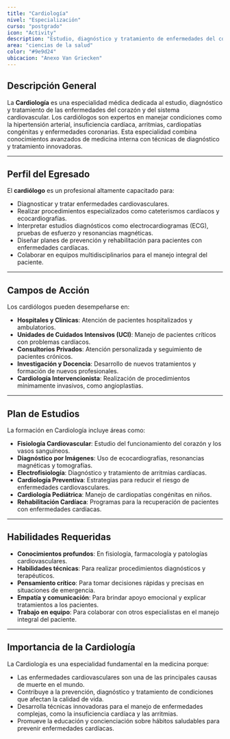 ```yaml
---
title: "Cardiología"
nivel: "Especialización"
curso: "postgrado"
icon: "Activity"
description: "Estudio, diagnóstico y tratamiento de enfermedades del corazón y sistema cardiovascular."
area: "ciencias de la salud"
color: "#9e9d24"
ubicacion: "Anexo Van Griecken"
---
```


## Descripción General
La **Cardiología** es una especialidad médica dedicada al estudio, diagnóstico y tratamiento de las enfermedades del corazón y del sistema cardiovascular. Los cardiólogos son expertos en manejar condiciones como la hipertensión arterial, insuficiencia cardíaca, arritmias, cardiopatías congénitas y enfermedades coronarias. Esta especialidad combina conocimientos avanzados de medicina interna con técnicas de diagnóstico y tratamiento innovadoras.

---

## Perfil del Egresado
El **cardiólogo** es un profesional altamente capacitado para:
- Diagnosticar y tratar enfermedades cardiovasculares.
- Realizar procedimientos especializados como cateterismos cardíacos y ecocardiografías.
- Interpretar estudios diagnósticos como electrocardiogramas (ECG), pruebas de esfuerzo y resonancias magnéticas.
- Diseñar planes de prevención y rehabilitación para pacientes con enfermedades cardíacas.
- Colaborar en equipos multidisciplinarios para el manejo integral del paciente.

---

## Campos de Acción
Los cardiólogos pueden desempeñarse en:
- **Hospitales y Clínicas**: Atención de pacientes hospitalizados y ambulatorios.
- **Unidades de Cuidados Intensivos (UCI)**: Manejo de pacientes críticos con problemas cardíacos.
- **Consultorios Privados**: Atención personalizada y seguimiento de pacientes crónicos.
- **Investigación y Docencia**: Desarrollo de nuevos tratamientos y formación de nuevos profesionales.
- **Cardiología Intervencionista**: Realización de procedimientos mínimamente invasivos, como angioplastias.

---

## Plan de Estudios
La formación en Cardiología incluye áreas como:
- **Fisiología Cardiovascular**: Estudio del funcionamiento del corazón y los vasos sanguíneos.
- **Diagnóstico por Imágenes**: Uso de ecocardiografías, resonancias magnéticas y tomografías.
- **Electrofisiología**: Diagnóstico y tratamiento de arritmias cardíacas.
- **Cardiología Preventiva**: Estrategias para reducir el riesgo de enfermedades cardiovasculares.
- **Cardiología Pediátrica**: Manejo de cardiopatías congénitas en niños.
- **Rehabilitación Cardíaca**: Programas para la recuperación de pacientes con enfermedades cardíacas.

---

## Habilidades Requeridas
- **Conocimientos profundos**: En fisiología, farmacología y patologías cardiovasculares.
- **Habilidades técnicas**: Para realizar procedimientos diagnósticos y terapéuticos.
- **Pensamiento crítico**: Para tomar decisiones rápidas y precisas en situaciones de emergencia.
- **Empatía y comunicación**: Para brindar apoyo emocional y explicar tratamientos a los pacientes.
- **Trabajo en equipo**: Para colaborar con otros especialistas en el manejo integral del paciente.

---

## Importancia de la Cardiología
La Cardiología es una especialidad fundamental en la medicina porque:
- Las enfermedades cardiovasculares son una de las principales causas de muerte en el mundo.
- Contribuye a la prevención, diagnóstico y tratamiento de condiciones que afectan la calidad de vida.
- Desarrolla técnicas innovadoras para el manejo de enfermedades complejas, como la insuficiencia cardíaca y las arritmias.
- Promueve la educación y concienciación sobre hábitos saludables para prevenir enfermedades cardíacas.